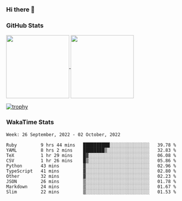 ### Hi there 👋

### GitHub Stats

<a href="https://github.com/anuraghazra/github-readme-stats">
  <img align="center" height="170px" src="https://github-readme-stats.vercel.app/api/top-langs/?username=tksfjt1024&layout=compact&count_private=true&show_icons=true&show_icons=true&theme=graywhite" />
</a>
<a href="https://github.com/anuraghazra/github-readme-stats">
  <img align="center" height="170px" src="https://github-readme-stats.vercel.app/api?username=tksfjt1024&count_private=true&show_icons=true&show_icons=true&theme=graywhite" />
</a>

[![trophy](https://github-profile-trophy.vercel.app/?username=tksfjt1024)](https://github.com/ryo-ma/github-profile-trophy)

### WakaTime Stats

<!--START_SECTION:waka-->
```text
Week: 26 September, 2022 - 02 October, 2022

Ruby         9 hrs 44 mins   ██████████░░░░░░░░░░░░░░░   39.78 % 
YAML         8 hrs 2 mins    ████████▒░░░░░░░░░░░░░░░░   32.83 % 
TeX          1 hr 29 mins    █▓░░░░░░░░░░░░░░░░░░░░░░░   06.08 % 
CSV          1 hr 26 mins    █▒░░░░░░░░░░░░░░░░░░░░░░░   05.86 % 
Python       43 mins         ▓░░░░░░░░░░░░░░░░░░░░░░░░   02.96 % 
TypeScript   41 mins         ▓░░░░░░░░░░░░░░░░░░░░░░░░   02.80 % 
Other        32 mins         ▓░░░░░░░░░░░░░░░░░░░░░░░░   02.23 % 
JSON         26 mins         ▒░░░░░░░░░░░░░░░░░░░░░░░░   01.78 % 
Markdown     24 mins         ▒░░░░░░░░░░░░░░░░░░░░░░░░   01.67 % 
Slim         22 mins         ▒░░░░░░░░░░░░░░░░░░░░░░░░   01.53 % 
```
<!--END_SECTION:waka-->
